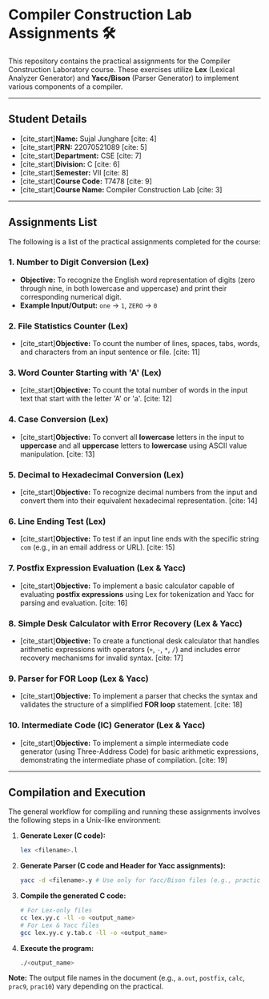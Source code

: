 # Compiler Construction Lab Assignments 🛠️

This repository contains the practical assignments for the Compiler Construction Laboratory course. These exercises utilize **Lex** (Lexical Analyzer Generator) and **Yacc/Bison** (Parser Generator) to implement various components of a compiler.

---

## Student Details

* [cite_start]**Name:** Sujal Junghare [cite: 4]
* [cite_start]**PRN:** 22070521089 [cite: 5]
* [cite_start]**Department:** CSE [cite: 7]
* [cite_start]**Division:** C [cite: 6]
* [cite_start]**Semester:** VII [cite: 8]
* [cite_start]**Course Code:** T7478 [cite: 9]
* [cite_start]**Course Name:** Compiler Construction Lab [cite: 3]

---

## Assignments List

The following is a list of the practical assignments completed for the course:

### 1. Number to Digit Conversion (Lex)
* **Objective:** To recognize the English word representation of digits (zero through nine, in both lowercase and uppercase) and print their corresponding numerical digit.
* **Example Input/Output:** `one` $\to$ `1`, `ZERO` $\to$ `0`

### 2. File Statistics Counter (Lex)
* [cite_start]**Objective:** To count the number of lines, spaces, tabs, words, and characters from an input sentence or file. [cite: 11]

### 3. Word Counter Starting with 'A' (Lex)
* [cite_start]**Objective:** To count the total number of words in the input text that start with the letter 'A' or 'a'. [cite: 12]

### 4. Case Conversion (Lex)
* [cite_start]**Objective:** To convert all **lowercase** letters in the input to **uppercase** and all **uppercase** letters to **lowercase** using ASCII value manipulation. [cite: 13]

### 5. Decimal to Hexadecimal Conversion (Lex)
* [cite_start]**Objective:** To recognize decimal numbers from the input and convert them into their equivalent hexadecimal representation. [cite: 14]

### 6. Line Ending Test (Lex)
* [cite_start]**Objective:** To test if an input line ends with the specific string `com` (e.g., in an email address or URL). [cite: 15]

### 7. Postfix Expression Evaluation (Lex & Yacc)
* [cite_start]**Objective:** To implement a basic calculator capable of evaluating **postfix expressions** using Lex for tokenization and Yacc for parsing and evaluation. [cite: 16]

### 8. Simple Desk Calculator with Error Recovery (Lex & Yacc)
* [cite_start]**Objective:** To create a functional desk calculator that handles arithmetic expressions with operators (`+`, `-`, `*`, `/`) and includes error recovery mechanisms for invalid syntax. [cite: 17]

### 9. Parser for FOR Loop (Lex & Yacc)
* [cite_start]**Objective:** To implement a parser that checks the syntax and validates the structure of a simplified **FOR loop** statement. [cite: 18]

### 10. Intermediate Code (IC) Generator (Lex & Yacc)
* [cite_start]**Objective:** To implement a simple intermediate code generator (using Three-Address Code) for basic arithmetic expressions, demonstrating the intermediate phase of compilation. [cite: 19]

---

## Compilation and Execution

The general workflow for compiling and running these assignments involves the following steps in a Unix-like environment:

1.  **Generate Lexer (C code):**
    ```bash
    lex <filename>.l 
    ```
2.  **Generate Parser (C code and Header for Yacc assignments):**
    ```bash
    yacc -d <filename>.y # Use only for Yacc/Bison files (e.g., practical7_1089.y)
    ```
3.  **Compile the generated C code:**
    ```bash
    # For Lex-only files
    cc lex.yy.c -ll -o <output_name>
    # For Lex & Yacc files
    gcc lex.yy.c y.tab.c -ll -o <output_name> 
    ```
4.  **Execute the program:**
    ```bash
    ./<output_name>
    ```

**Note:** The output file names in the document (e.g., `a.out`, `postfix`, `calc`, `prac9`, `prac10`) vary depending on the practical.
